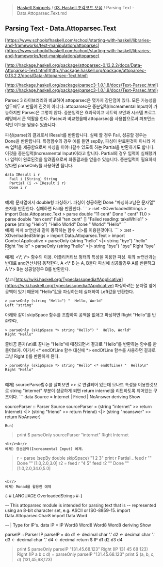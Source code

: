 > [Haskell Snippets](../README.md) / [03. Haskell 조각코드 모음](README.md) / Parsing Text - Data.Attoparsec.Text.md
## Parsing Text - Data.Attoparsec.Text
[https://www.schoolofhaskell.com/school/starting-with-haskell/libraries-and-frameworks/text-manipulation/attoparsec](https://www.schoolofhaskell.com/school/starting-with-haskell/libraries-and-frameworks/text-manipulation/attoparsec)

[http://hackage.haskell.org/package/attoparsec-0.13.2.2/docs/Data-Attoparsec-Text.html](http://hackage.haskell.org/package/attoparsec-0.13.2.2/docs/Data-Attoparsec-Text.html)

[http://hackage.haskell.org/package/parsec3-1.0.1.8/docs/Text-Parsec.html](http://hackage.haskell.org/package/parsec3-1.0.1.8/docs/Text-Parsec.html)

Parsec 3 라이브러리와 비교하여 attoparsec은 몇가지 장단점이 있다. 모든 가능성을 염두에두고 만들어 진것이 아니다.
attoparsec은 증분입력(Increamental Input)이 가능하지만 Parsec은 그렇지 않다. 증분입력은 효과적이고 네트웍 보안과 시스템 프로그래밍에서 큰 역활을 한다. Pasec과 비교했을때 attoparsec을 사용함으로써 퍼포먼스 적인 이득을 얻을수 있습니다.

파싱(parse)의 결과로서 IResult를 반환합니다. 실패 할 경우 Fail, 성공할 경우는 Done을 반환합니다. 특정함수의 경우 예를 들면 sepBy, 파싱이 완료된것이 아니라 계속 입력을 제공함으로써 파싱을 이어나갈수 있도록 하는 Partial을 반환하기도 합니다. 이것을 증분입력(Increamental Input)이라고 합니다. Partial의 경우 입력이 실패했거나 입력이 완료된것을 알려줌으로써 최종결과를 얻을수 있습니다. 증분입력이 필요하지 않다면 parseOnly를 사용하면 됩니다.

```
data IResult i r
  Fail i [String] String	
  Partial (i -> IResult i r)	
  Done i r	
```

<br/>
예제) 문자열에서 double형 파싱하기. 파싱이 성공하면 Done "파싱하고남은 문자열" 숫자를 반환한다. 실패하면 Fail을 반환한다.
```
> :set -XOverloadedStrings
> import Data.Attoparsec.Text
> parse double "11 cent"
Done " cent" 11.0
> parse double "ten cent"
Fail "ten cent" [] "Failed reading: takeWhile1"
> parse (string "Hello") "Hello World"
Done " World" "Hello"
```
<br/>
예제) 마치 or연산과 같이 동작하는 함수 <|>를 이용한것이다.
```
> :set -XOverloadedStrings
> import Data.Attoparsec.Text
> import Control.Applicative
> parseOnly (string "hello" <|> string "bye") "hello"
Right "hello"
> parseOnly (string "hello" <|> string "bye") "bye"
Right "bye"
```
<br/>
예제) <\*, \*> 함수의 이용. 어플리커티브 펑터의 특성을 이용한 파싱. 위의 or연산과는 반대로 and연산처럼 동작한다. A <\* B 는 A, B둘다 파싱에 성공할경우 A를 반환하고 A \*> B는 성공할경우 B를 반환한다.

참고:[https://wiki.haskell.org/Typeclassopedia#Applicative](https://wiki.haskell.org/Typeclassopedia#Applicative)
파싱하려는 문자열 앞에 공백이 있기 때문에 "Hello"값을 파싱하는데 실패하여 Left값을 반환한다.
```
> parseOnly (string "Hello") "  Hello, World"
Left "string"
```
아래와 같이 skipSpace 함수를 조합하여 공백을 없애고 파싱하면 Right "Hello"를 반환한다.
```
> parseOnly (skipSpace *> string "Hello") "  Hello, World"
Right "Hello"
```
줄바꿈 문자(\n)로 끝나는 "Hello"에 매칭되면서 결과로 "Hello"를 반환하는 함수를 만들어보자. 여기서 <\* endOfLine 함수 대신에 \*> endOfLine 함수를 사용하면 결과로 그냥 Right ()를 반환하게 된다.
```
> parseOnly (skipSpace *> string "Hello" <* endOfLine) "  Hello\n"
Right "Hello"
```
<br/>
예제) sourceParse함수를 살펴보면 >> 로 연결되어 있는데 모나드 특성을 이용한것으로 string "internet" 부분이 성공하게 되면 return internet을 리턴하도록 되어있는 구조이다.
```
data Source = Internet | Friend | NoAnswer deriving Show

sourceParser :: Parser Source
sourceParser =
      (string "internet" >> return Internet)
  <|> (string "friend" >> return Friend)
  <|> (string "noanswer" >> return NoAnswer)
```
Run)
```
> print $ parseOnly sourceParser "internet"
Right Internet
```
<br/><br/>
예제) 증분입력(Increamental Input) 예제.
```
> r = parse (sepBy double skipSpace) "1 2 3"
> print r
Partial _
> feed r ""
Done "" [1.0,2.0,3.0]
> r2 = feed r "4 5"
> feed r2 ""
Done "" [1.0,2.0,34.0,5.0]
```

<br/>
예제) Monad를 활용한 예제
```
{-# LANGUAGE OverloadedStrings #-}

-- This attoparsec module is intended for parsing text that is
-- represented using an 8-bit character set, e.g. ASCII or ISO-8859-15.
import Data.Attoparsec.Char8
import Data.Word

-- | Type for IP's.
data IP = IP Word8 Word8 Word8 Word8 deriving Show

parseIP :: Parser IP
parseIP = do
  d1 <- decimal
  char '.'
  d2 <- decimal
  char '.'
  d3 <- decimal
  char '.'
  d4 <- decimal
  return $ IP d1 d2 d3 d4
  
> print $ parseOnly parseIP "131.45.68.123"
Right (IP 131 45 68 123)
> Right (IP a b c d) = parseOnly parseIP "131.45.68.123"
> print $ (a, b, c, d)
(131,45,68,123)
```